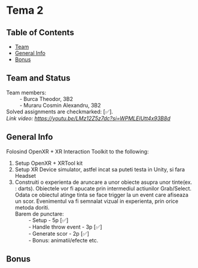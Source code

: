 # Tema 2 

## Table of Contents
* [Team](#team-and-status)
* [General Info](#general-information)  
* [Bonus](#bonus)  
 
## Team and Status
Team members:  
&emsp; &emsp; - Burca Theodor, 3B2  
&emsp; &emsp; - Muraru Cosmin Alexandru, 3B2  
Solved assignments are checkmarked: [✅].  
*Link video: https://youtu.be/LMz12Z5z7dc?si=WPMLEIUtt4x93B8d*  

 
## General Info
Folosind OpenXR + XR Interaction Toolkit to the following:  
1) Setup OpenXR + XRTool kit  
2) Setup XR Device simulator, astfel incat sa puteti testa in Unity, si fara Headset  
3) Construiti o experienta de aruncare a unor obiecte asupra unor tinte(ex. : darts). Obiectele vor fi apucate prin intermediul actiunilor Grab/Select. Odata ce obiectul atinge tinta se face trigger la un event care afiseaza un scor. Evenimentul va fi semnalat vizual in experienta, prin orice metoda doriti.  
Barem de punctare:  
&emsp; &emsp; - Setup - 5p [✅]  
&emsp; &emsp; - Handle throw event - 3p [✅]  
&emsp; &emsp; - Generate scor - 2p [✅]  
&emsp; &emsp; - Bonus: animatii/efecte etc.  


## Bonus
